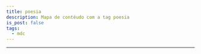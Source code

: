```yaml
---
title: poesia
description: Mapa de contéudo com a tag poesia
is_post: false
tags:
  - mdc
---
```


-----